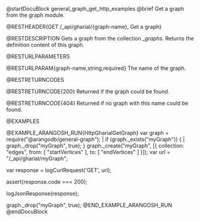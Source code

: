 
@startDocuBlock general_graph_get_http_examples
@brief Get a graph from the graph module.

@RESTHEADER{GET /_api/gharial/{graph-name}, Get a graph}

@RESTDESCRIPTION
Gets a graph from the collection *_graphs*.
Returns the definition content of this graph.

@RESTURLPARAMETERS

@RESTURLPARAM{graph-name,string,required}
The name of the graph.

@RESTRETURNCODES

@RESTRETURNCODE{200}
Returned if the graph could be found.

@RESTRETURNCODE{404}
Returned if no graph with this name could be found.

@EXAMPLES

@EXAMPLE_ARANGOSH_RUN{HttpGharialGetGraph}
  var graph = require("@arangodb/general-graph");
| if (graph._exists("myGraph")) {
|    graph._drop("myGraph", true);
  }
  graph._create("myGraph", [{
    collection: "edges",
    from: [ "startVertices" ],
    to: [ "endVertices" ]
  }]);
  var url = "/_api/gharial/myGraph";

  var response = logCurlRequest('GET', url);

  assert(response.code === 200);

  logJsonResponse(response);

  graph._drop("myGraph", true);
@END_EXAMPLE_ARANGOSH_RUN
@endDocuBlock

